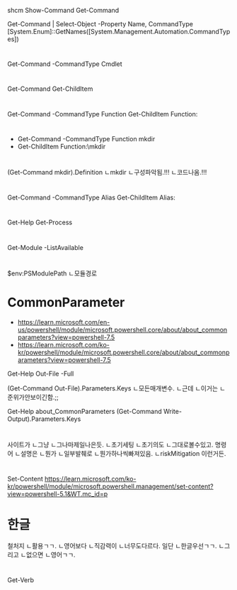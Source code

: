 
shcm
Show-Command
Get-Command


Get-Command | Select-Object -Property Name, CommandType
[System.Enum]::GetNames([System.Management.Automation.CommandTypes])


#
Get-Command -CommandType Cmdlet
#
Get-Command Get-ChildItem



#
Get-Command -CommandType Function
Get-ChildItem Function:
#
- Get-Command -CommandType Function mkdir
- Get-ChildItem Function:\mkdir
#
(Get-Command mkdir).Definition
ㄴmkdir
ㄴ구성파악됨.!!!
ㄴ코드나옴.!!!



#
Get-Command -CommandType Alias
Get-ChildItem Alias:



#
Get-Help Get-Process




#
Get-Module -ListAvailable
#
$env:PSModulePath
ㄴ모듈경로




# CommonParameter
- https://learn.microsoft.com/en-us/powershell/module/microsoft.powershell.core/about/about_commonparameters?view=powershell-7.5
- https://learn.microsoft.com/ko-kr/powershell/module/microsoft.powershell.core/about/about_commonparameters?view=powershell-7.5

Get-Help Out-File -Full

(Get-Command Out-File).Parameters.Keys
ㄴ모든매개변수.
ㄴ근데
ㄴ이거는
ㄴ준위가안보이긴함.;;

Get-Help about_CommonParameters
(Get-Command Write-Output).Parameters.Keys
#
사이트가
ㄴ그냥
ㄴ그나마제일나은듯.
ㄴ초기세팅
ㄴ초기의도
ㄴ그대로볼수있고.
명령어
ㄴ설명은
ㄴ뭔가
ㄴ일부발췌로
ㄴ뭔가하나씩빠져있음.
ㄴriskMitigation 이런거든.


#
Set-Content
https://learn.microsoft.com/ko-kr/powershell/module/microsoft.powershell.management/set-content?view=powershell-5.1&WT.mc_id=p


# 한글
철처지
ㄴ활용ㄱㄱ.
ㄴ영어보다
ㄴ직감력이
ㄴ너무도다르다.
일단
ㄴ한글우선ㄱㄱ.
ㄴ그리고
ㄴ없으면
ㄴ영어ㄱㄱ.









#
Get-Verb


